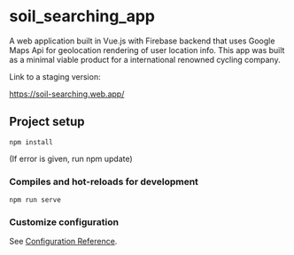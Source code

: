 # soil_searching_app

A web application built in Vue.js with Firebase backend that uses Google Maps Api for geolocation rendering of user location info. This app was built as a minimal viable product for a international renowned cycling company.  

Link to a staging version:

https://soil-searching.web.app/

## Project setup
```
npm install 
```
(If error is given, run npm update)

### Compiles and hot-reloads for development
```
npm run serve
```
### Customize configuration
See [Configuration Reference](https://cli.vuejs.org/config/).
